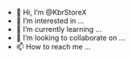 - 👋 Hi, I’m @KbrStoreX
- 👀 I’m interested in ...
- 🌱 I’m currently learning ...
- 💞️ I’m looking to collaborate on ...
- 📫 How to reach me ...

<!---
KbrStoreX/KbrStoreX is a ✨ special ✨ repository because its `README.md` (this file) appears on your GitHub profile.
You can click the Preview link to take a look at your changes.
--->
